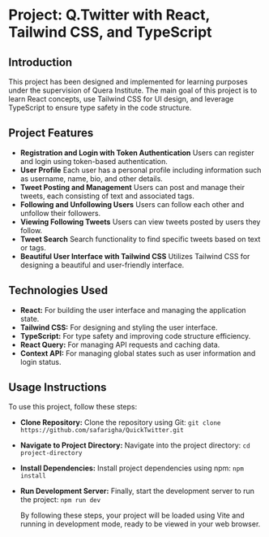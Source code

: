 # Project: Q.Twitter with React, Tailwind CSS, and TypeScript

## Introduction

This project has been designed and implemented for learning purposes under the supervision of Quera Institute. The main goal of this project is to learn React concepts, use Tailwind CSS for UI design, and leverage TypeScript to ensure type safety in the code structure.

## Project Features

- **Registration and Login with Token Authentication**
  Users can register and login using token-based authentication.
- **User Profile**
  Each user has a personal profile including information such as username, name, bio, and other details.
- **Tweet Posting and Management**
  Users can post and manage their tweets, each consisting of text and associated tags.
- **Following and Unfollowing Users**
  Users can follow each other and unfollow their followers.
- **Viewing Following Tweets**
  Users can view tweets posted by users they follow.
- **Tweet Search**
  Search functionality to find specific tweets based on text or tags.
- **Beautiful User Interface with Tailwind CSS**
  Utilizes Tailwind CSS for designing a beautiful and user-friendly interface.

## Technologies Used

- **React:** For building the user interface and managing the application state.
- **Tailwind CSS:** For designing and styling the user interface.
- **TypeScript:** For type safety and improving code structure efficiency.
- **React Query:** For managing API requests and caching data.
- **Context API:** For managing global states such as user information and login status.

## Usage Instructions

To use this project, follow these steps:

- **Clone Repository:** Clone the repository using Git:
  `git clone https://github.com/safarigha/QuickTwitter.git`
- **Navigate to Project Directory:** Navigate into the project directory:
  `cd project-directory`
- **Install Dependencies:** Install project dependencies using npm:
  `npm install`
- **Run Development Server:** Finally, start the development server to run the project:
  `npm run dev`

  By following these steps, your project will be loaded using Vite and running in development mode, ready to be viewed in your web browser.
